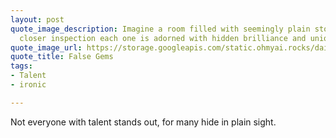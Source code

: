 ```yaml
---
layout: post
quote_image_description: Imagine a room filled with seemingly plain stones, but upon
  closer inspection each one is adorned with hidden brilliance and unique attributes.
quote_image_url: https://storage.googleapis.com/static.ohmyai.rocks/daily/2023-11-25.jpg
quote_title: False Gems
tags:
- Talent
- ironic

---
```


Not everyone with talent stands out, for many hide in plain sight.